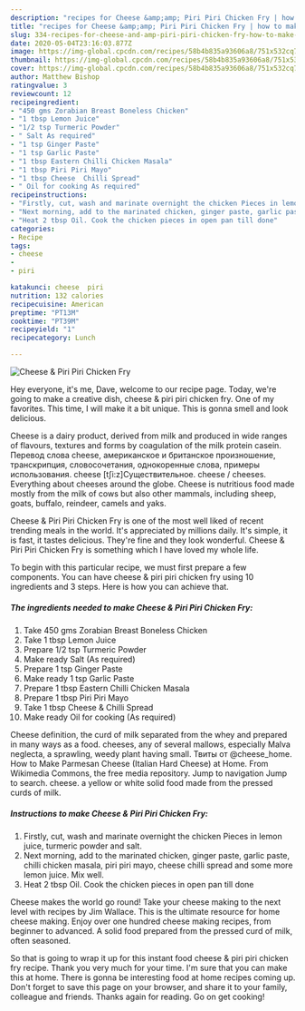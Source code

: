 ```yaml
---
description: "recipes for Cheese &amp;amp; Piri Piri Chicken Fry | how to make homemade Cheese &amp;amp; Piri Piri Chicken Fry"
title: "recipes for Cheese &amp;amp; Piri Piri Chicken Fry | how to make homemade Cheese &amp;amp; Piri Piri Chicken Fry"
slug: 334-recipes-for-cheese-and-amp-piri-piri-chicken-fry-how-to-make-homemade-cheese-and-amp-piri-piri-chicken-fry
date: 2020-05-04T23:16:03.877Z
image: https://img-global.cpcdn.com/recipes/58b4b835a93606a8/751x532cq70/cheese-piri-piri-chicken-fry-recipe-main-photo.jpg
thumbnail: https://img-global.cpcdn.com/recipes/58b4b835a93606a8/751x532cq70/cheese-piri-piri-chicken-fry-recipe-main-photo.jpg
cover: https://img-global.cpcdn.com/recipes/58b4b835a93606a8/751x532cq70/cheese-piri-piri-chicken-fry-recipe-main-photo.jpg
author: Matthew Bishop
ratingvalue: 3
reviewcount: 12
recipeingredient:
- "450 gms Zorabian Breast Boneless Chicken"
- "1 tbsp Lemon Juice"
- "1/2 tsp Turmeric Powder"
- " Salt As required"
- "1 tsp Ginger Paste"
- "1 tsp Garlic Paste"
- "1 tbsp Eastern Chilli Chicken Masala"
- "1 tbsp Piri Piri Mayo"
- "1 tbsp Cheese  Chilli Spread"
- " Oil for cooking As required"
recipeinstructions:
- "Firstly, cut, wash and marinate overnight the chicken Pieces in lemon juice, turmeric powder and salt."
- "Next morning, add to the marinated chicken, ginger paste, garlic paste, chilli chicken masala, piri piri mayo, cheese chilli spread and some more lemon juice. Mix well."
- "Heat 2 tbsp Oil. Cook the chicken pieces in open pan till done"
categories:
- Recipe
tags:
- cheese
- 
- piri

katakunci: cheese  piri 
nutrition: 132 calories
recipecuisine: American
preptime: "PT13M"
cooktime: "PT39M"
recipeyield: "1"
recipecategory: Lunch

---
```



![Cheese &amp; Piri Piri Chicken Fry](https://img-global.cpcdn.com/recipes/58b4b835a93606a8/751x532cq70/cheese-piri-piri-chicken-fry-recipe-main-photo.jpg)

Hey everyone, it's me, Dave, welcome to our recipe page. Today, we're going to make a creative dish, cheese &amp; piri piri chicken fry. One of my favorites. This time, I will make it a bit unique. This is gonna smell and look delicious.

Cheese is a dairy product, derived from milk and produced in wide ranges of flavours, textures and forms by coagulation of the milk protein casein. Перевод слова cheese, американское и британское произношение, транскрипция, словосочетания, однокоренные слова, примеры использования. cheese [tʃi:z]Существительное. cheese / cheeses. Everything about cheeses around the globe. Cheese is nutritious food made mostly from the milk of cows but also other mammals, including sheep, goats, buffalo, reindeer, camels and yaks.

Cheese &amp; Piri Piri Chicken Fry is one of the most well liked of recent trending meals in the world. It's appreciated by millions daily. It's simple, it is fast, it tastes delicious. They're fine and they look wonderful. Cheese &amp; Piri Piri Chicken Fry is something which I have loved my whole life.


To begin with this particular recipe, we must first prepare a few components. You can have cheese &amp; piri piri chicken fry using 10 ingredients and 3 steps. Here is how you can achieve that.

<!--inarticleads1-->

##### The ingredients needed to make Cheese &amp; Piri Piri Chicken Fry:

1. Take 450 gms Zorabian Breast Boneless Chicken
1. Take 1 tbsp Lemon Juice
1. Prepare 1/2 tsp Turmeric Powder
1. Make ready  Salt (As required)
1. Prepare 1 tsp Ginger Paste
1. Make ready 1 tsp Garlic Paste
1. Prepare 1 tbsp Eastern Chilli Chicken Masala
1. Prepare 1 tbsp Piri Piri Mayo
1. Take 1 tbsp Cheese &amp; Chilli Spread
1. Make ready  Oil for cooking (As required)


Cheese definition, the curd of milk separated from the whey and prepared in many ways as a food. cheeses, any of several mallows, especially Malva neglecta, a sprawling, weedy plant having small. Твиты от @cheese_home. How to Make Parmesan Cheese (Italian Hard Cheese) at Home. From Wikimedia Commons, the free media repository. Jump to navigation Jump to search. cheese. a yellow or white solid food made from the pressed curds of milk. 

<!--inarticleads2-->

##### Instructions to make Cheese &amp; Piri Piri Chicken Fry:

1. Firstly, cut, wash and marinate overnight the chicken Pieces in lemon juice, turmeric powder and salt.
1. Next morning, add to the marinated chicken, ginger paste, garlic paste, chilli chicken masala, piri piri mayo, cheese chilli spread and some more lemon juice. Mix well.
1. Heat 2 tbsp Oil. Cook the chicken pieces in open pan till done


Cheese makes the world go round! Take your cheese making to the next level with recipes by Jim Wallace. This is the ultimate resource for home cheese making. Enjoy over one hundred cheese making recipes, from beginner to advanced. A solid food prepared from the pressed curd of milk, often seasoned. 

So that is going to wrap it up for this instant food cheese &amp; piri piri chicken fry recipe. Thank you very much for your time. I'm sure that you can make this at home. There is gonna be interesting food at home recipes coming up. Don't forget to save this page on your browser, and share it to your family, colleague and friends. Thanks again for reading. Go on get cooking!
